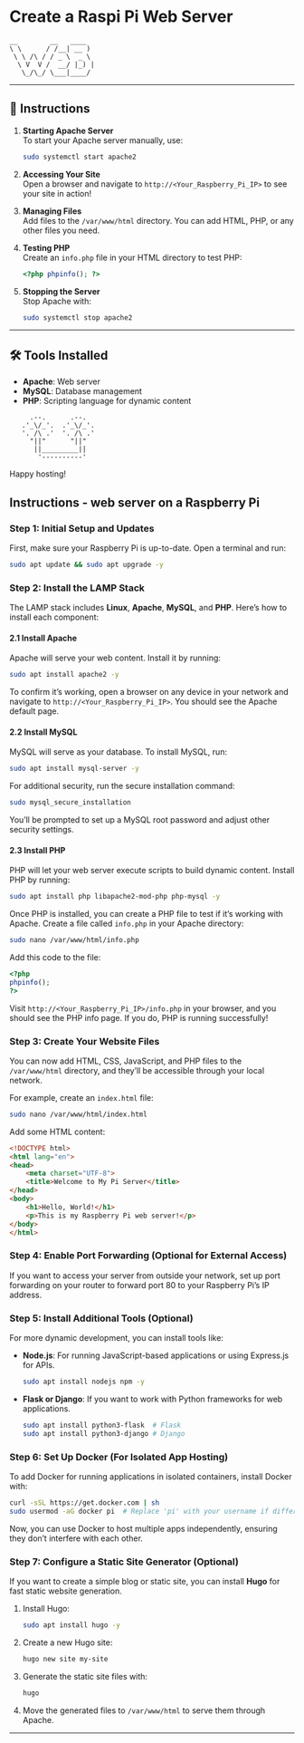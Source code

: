 # Create a Raspi Pi Web Server

```
__        __   ____  
\ \      / /__| __ ) 
 \ \ /\ / / _ \  _ \ 
  \ V  V /  __/ |_) |
   \_/\_/ \___|____/ 

```

---

## 📝 Instructions

1. **Starting Apache Server**  
   To start your Apache server manually, use:
   ```bash
   sudo systemctl start apache2
   ```

2. **Accessing Your Site**  
   Open a browser and navigate to `http://<Your_Raspberry_Pi_IP>` to see your site in action!

3. **Managing Files**  
   Add files to the `/var/www/html` directory. You can add HTML, PHP, or any other files you need.

4. **Testing PHP**  
   Create an `info.php` file in your HTML directory to test PHP:
   ```php
   <?php phpinfo(); ?>
   ```

5. **Stopping the Server**  
   Stop Apache with:
   ```bash
   sudo systemctl stop apache2
   ```

---

## 🛠️ Tools Installed

- **Apache**: Web server
- **MySQL**: Database management
- **PHP**: Scripting language for dynamic content


```
     .--.      .--.    
   .'_\/_'.  .'_\/_'.
   '. /\ .'  '. /\ .' 
     "||"      "||"   
      ||_________||  
       '----------'
```

Happy hosting!

## Instructions - web server on a Raspberry Pi 

### Step 1: Initial Setup and Updates
First, make sure your Raspberry Pi is up-to-date. Open a terminal and run:
```bash
sudo apt update && sudo apt upgrade -y
```

### Step 2: Install the LAMP Stack
The LAMP stack includes **Linux**, **Apache**, **MySQL**, and **PHP**. Here’s how to install each component:

#### 2.1 Install Apache
Apache will serve your web content. Install it by running:
```bash
sudo apt install apache2 -y
```
To confirm it’s working, open a browser on any device in your network and navigate to `http://<Your_Raspberry_Pi_IP>`. You should see the Apache default page.

#### 2.2 Install MySQL
MySQL will serve as your database. To install MySQL, run:
```bash
sudo apt install mysql-server -y
```
For additional security, run the secure installation command:
```bash
sudo mysql_secure_installation
```
You’ll be prompted to set up a MySQL root password and adjust other security settings.

#### 2.3 Install PHP
PHP will let your web server execute scripts to build dynamic content. Install PHP by running:
```bash
sudo apt install php libapache2-mod-php php-mysql -y
```

Once PHP is installed, you can create a PHP file to test if it’s working with Apache. Create a file called `info.php` in your Apache directory:
```bash
sudo nano /var/www/html/info.php
```

Add this code to the file:
```php
<?php
phpinfo();
?>
```

Visit `http://<Your_Raspberry_Pi_IP>/info.php` in your browser, and you should see the PHP info page. If you do, PHP is running successfully!

### Step 3: Create Your Website Files
You can now add HTML, CSS, JavaScript, and PHP files to the `/var/www/html` directory, and they’ll be accessible through your local network.

For example, create an `index.html` file:
```bash
sudo nano /var/www/html/index.html
```

Add some HTML content:
```html
<!DOCTYPE html>
<html lang="en">
<head>
    <meta charset="UTF-8">
    <title>Welcome to My Pi Server</title>
</head>
<body>
    <h1>Hello, World!</h1>
    <p>This is my Raspberry Pi web server!</p>
</body>
</html>
```

### Step 4: Enable Port Forwarding (Optional for External Access)
If you want to access your server from outside your network, set up port forwarding on your router to forward port 80 to your Raspberry Pi’s IP address.

### Step 5: Install Additional Tools (Optional)
For more dynamic development, you can install tools like:

- **Node.js**: For running JavaScript-based applications or using Express.js for APIs.
  ```bash
  sudo apt install nodejs npm -y
  ```

- **Flask or Django**: If you want to work with Python frameworks for web applications.
  ```bash
  sudo apt install python3-flask  # Flask
  sudo apt install python3-django # Django
  ```

### Step 6: Set Up Docker (For Isolated App Hosting)
To add Docker for running applications in isolated containers, install Docker with:
```bash
curl -sSL https://get.docker.com | sh
sudo usermod -aG docker pi  # Replace 'pi' with your username if different
```

Now, you can use Docker to host multiple apps independently, ensuring they don’t interfere with each other.

### Step 7: Configure a Static Site Generator (Optional)
If you want to create a simple blog or static site, you can install **Hugo** for fast static website generation.

1. Install Hugo:
   ```bash
   sudo apt install hugo -y
   ```

2. Create a new Hugo site:
   ```bash
   hugo new site my-site
   ```

3. Generate the static site files with:
   ```bash
   hugo
   ```

4. Move the generated files to `/var/www/html` to serve them through Apache.

---

